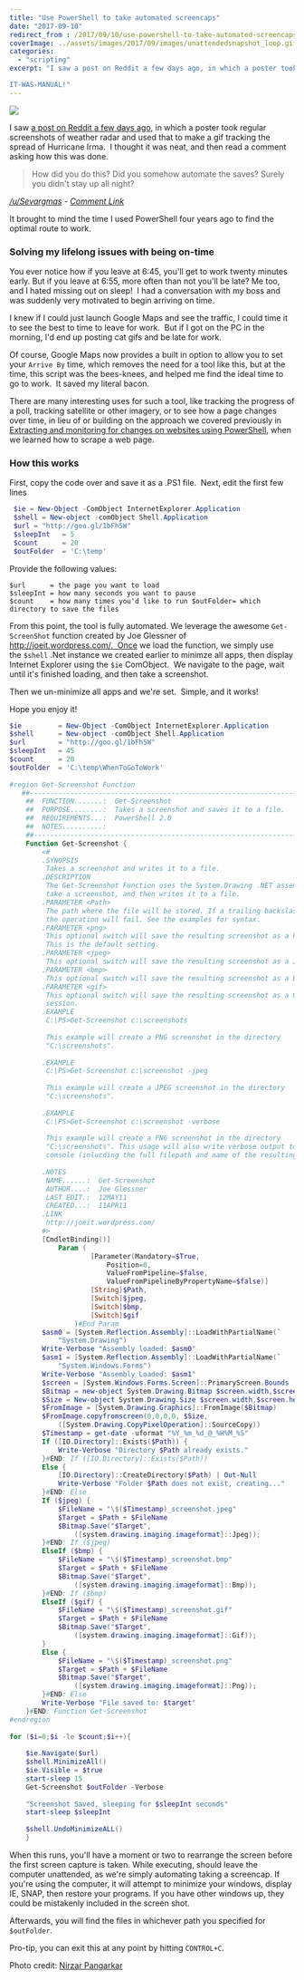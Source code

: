 ```yaml
---
title: "Use PowerShell to take automated screencaps"
date: "2017-09-10"
redirect_from : /2017/09/10/use-powershell-to-take-automated-screencaps
coverImage: ../assets/images/2017/09/images/unattendedsnapshot_loop.gif
categories: 
  - "scripting"
excerpt: "I saw a post on Reddit a few days ago, in which a poster took regular screenshots of weather radar and used that to make a gif tracking the spread of Hurricane Irma.  I thought it was neat, and then read a comment asking how this was done.

IT-WAS-MANUAL!"
---
```


![](../assets/images/2017/09/images/unattendedsnapshot_loop.gif)

I saw [a post on Reddit a few days ago](https://www.reddit.com/r/TropicalWeather/comments/6yyx7i/i_created_an_animation_of_irma_since_it_was_a/), in which a poster took regular screenshots of weather radar and used that to make a gif tracking the spread of Hurricane Irma.  I thought it was neat, and then read a comment asking how this was done.

> How did you do this? Did you somehow automate the saves? Surely you didn't stay up all night?

_[/u/Sevargmas](https://www.reddit.com/user/sevargmas) - [Comment Link](https://www.reddit.com/r/TropicalWeather/comments/6yyx7i/i_created_an_animation_of_irma_since_it_was_a/dmrh0y3/)_

It brought to mind the time I used PowerShell four years ago to find the optimal route to work.

### Solving my lifelong issues with being on-time

You ever notice how if you leave at 6:45, you'll get to work twenty minutes early. But if you leave at 6:55, more often than not you'll be late? Me too, and I hated missing out on sleep!  I had a conversation with my boss and was suddenly very motivated to begin arriving on time.

I knew if I could just launch Google Maps and see the traffic, I could time it to see the best to time to leave for work.  But if I got on the PC in the morning, I'd end up posting cat gifs and be late for work.

Of course, Google Maps now provides a built in option to allow you to set your `Arrive By` time, which removes the need for a tool like this, but at the time, this script was the bees-knees, and helped me find the ideal time to go to work.  It saved my literal bacon.

There are many interesting uses for such a tool, like tracking the progress of a poll, tracking satellite or other imagery, or to see how a page changes over time, in lieu of or building on the approach we covered previously in [Extracting and monitoring for changes on websites using PowerShell](http://foxdeploy.com/2017/03/30/extracting-and-monitoring-web-content-with-powershell/), when we learned how to scrape a web page.

### How this works

First, copy the code over and save it as a .PS1 file.  Next, edit the first few lines

```powershell
 $ie = New-Object -ComObject InternetExplorer.Application 
 $shell = New-object -comObject Shell.Application 
 $url = "http://goo.gl/1bFh5W" 
 $sleepInt   = 5 
 $count      = 20 
 $outFolder  = 'C:\temp' 
```

Provide the following values:

```
$url      = the page you want to load 
$sleepInt = how many seconds you want to pause 
$count    = how many times you'd like to run $outFolder= which directory to save the files 
```

From this point, the tool is fully automated. We leverage the awesome `Get-ScreenShot` function created by Joe Glessner of http://joeit.wordpress.com/.  Once we load the function, we simply use the `$shell` .Net instance we created earlier to minimze all apps, then display Internet Explorer using the `$ie` ComObject.  We navigate to the page, wait until it's finished loading, and then take a screenshot.

Then we un-minimize all apps and we're set.  Simple, and it works!

Hope you enjoy it!

```powershell
$ie         = New-Object -ComObject InternetExplorer.Application
$shell      = New-object -comObject Shell.Application
$url        = "http://goo.gl/1bFh5W"
$sleepInt   = 45
$count      = 20
$outFolder  = 'C:\temp\WhenToGoToWork'
 
#region Get-Screenshot Function
   ##--------------------------------------------------------------------------
    ##  FUNCTION.......:  Get-Screenshot
    ##  PURPOSE........:  Takes a screenshot and saves it to a file.
    ##  REQUIREMENTS...:  PowerShell 2.0
    ##  NOTES..........:
    ##--------------------------------------------------------------------------
    Function Get-Screenshot {
        <#
        .SYNOPSIS
         Takes a screenshot and writes it to a file.
        .DESCRIPTION
         The Get-Screenshot Function uses the System.Drawing .NET assembly to
         take a screenshot, and then writes it to a file.
        .PARAMETER <Path>
         The path where the file will be stored. If a trailing backslash is used
         the operation will fail. See the examples for syntax.
        .PARAMETER <png>
         This optional switch will save the resulting screenshot as a PNG file.
         This is the default setting.
        .PARAMETER <jpeg>
         This optional switch will save the resulting screenshot as a JPEG file.
        .PARAMETER <bmp>
         This optional switch will save the resulting screenshot as a BMP file.
        .PARAMETER <gif>
         This optional switch will save the resulting screenshot as a GIF file.
         session.
        .EXAMPLE
         C:\PS>Get-Screenshot c:\screenshots
 
         This example will create a PNG screenshot in the directory
         "C:\screenshots".
 
        .EXAMPLE
         C:\PS>Get-Screenshot c:\screenshot -jpeg
 
         This example will create a JPEG screenshot in the directory
         "C:\screenshots".
 
        .EXAMPLE
         C:\PS>Get-Screenshot c:\screenshot -verbose
 
         This example will create a PNG screenshot in the directory
         "C:\screenshots". This usage will also write verbose output to the
         comsole (inlucding the full filepath and name of the resulting file).
 
        .NOTES
         NAME......:  Get-Screenshot
         AUTHOR....:  Joe Glessner
         LAST EDIT.:  12MAY11
         CREATED...:  11APR11
        .LINK
         http://joeit.wordpress.com/
        #>
        [CmdletBinding()]
            Param (
                    [Parameter(Mandatory=$True,
                        Position=0,
                        ValueFromPipeline=$false,
                        ValueFromPipelineByPropertyName=$false)]
                    [String]$Path,
                    [Switch]$jpeg,
                    [Switch]$bmp,
                    [Switch]$gif
                )#End Param
        $asm0 = [System.Reflection.Assembly]::LoadWithPartialName(`
            "System.Drawing")
        Write-Verbose "Assembly loaded: $asm0"
        $asm1 = [System.Reflection.Assembly]::LoadWithPartialName(`
            "System.Windows.Forms")
        Write-Verbose "Assembly Loaded: $asm1"
        $screen = [System.Windows.Forms.Screen]::PrimaryScreen.Bounds
        $Bitmap = new-object System.Drawing.Bitmap $screen.width,$screen.height
        $Size = New-object System.Drawing.Size $screen.width,$screen.height
        $FromImage = [System.Drawing.Graphics]::FromImage($Bitmap)
        $FromImage.copyfromscreen(0,0,0,0, $Size,
            ([System.Drawing.CopyPixelOperation]::SourceCopy))
        $Timestamp = get-date -uformat "%Y_%m_%d_@_%H%M_%S"
        If ([IO.Directory]::Exists($Path)) {
            Write-Verbose "Directory $Path already exists."
        }#END: If ([IO.Directory]::Exists($Path))
        Else {
            [IO.Directory]::CreateDirectory($Path) | Out-Null
            Write-Verbose "Folder $Path does not exist, creating..."
        }#END: Else
        If ($jpeg) {
            $FileName = "\$($Timestamp)_screenshot.jpeg"
            $Target = $Path + $FileName
            $Bitmap.Save("$Target",
                ([system.drawing.imaging.imageformat]::Jpeg));
        }#END: If ($jpeg)
        ElseIf ($bmp) {
            $FileName = "\$($Timestamp)_screenshot.bmp"
            $Target = $Path + $FileName
            $Bitmap.Save("$Target",
                ([system.drawing.imaging.imageformat]::Bmp));
        }#END: If ($bmp)
        ElseIf ($gif) {
            $FileName = "\$($Timestamp)_screenshot.gif"
            $Target = $Path + $FileName
            $Bitmap.Save("$Target",
                ([system.drawing.imaging.imageformat]::Gif));
        }
        Else {
            $FileName = "\$($Timestamp)_screenshot.png"
            $Target = $Path + $FileName
            $Bitmap.Save("$Target",
                ([system.drawing.imaging.imageformat]::Png));
        }#END: Else
        Write-Verbose "File saved to: $target"
    }#END: Function Get-Screenshot
#endregion 
 
for ($i=0;$i -le $count;$i++){
 
    $ie.Navigate($url)
    $shell.MinimizeAll()
    $ie.Visible = $true
    start-sleep 15
    Get-Screenshot $outFolder -Verbose
 
    "Screenshot Saved, sleeping for $sleepInt seconds"
    start-sleep $sleepInt
 
    $shell.UndoMinimizeALL()
    }
```

When this runs, you'll have a moment or two to rearrange the screen before the first screen capture is taken. While executing, should leave the computer unattended, as we're simply automating taking a screencap. If you're using the computer, it will attempt to minimize your windows, display IE, SNAP, then restore your programs. If you have other windows up, they could be mistakenly included in the screen shot.

Afterwards, you will find the files in whichever path you specified for `$outFolder`.

Pro-tip, you can exit this at any point by hitting `CONTROL+C`.

Photo credit: [Nirzar Pangarkar](https://unsplash.com/@nirzar?utm_medium=referral&utm_campaign=photographer-credit&utm_content=creditBadge "Download free do whatever you want high-resolution photos from Nirzar Pangarkar")
